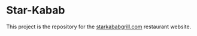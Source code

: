 # Star-Kabab

This project is the repository for the [starkababgrill.com](starkababgrill.com) restaurant website.
